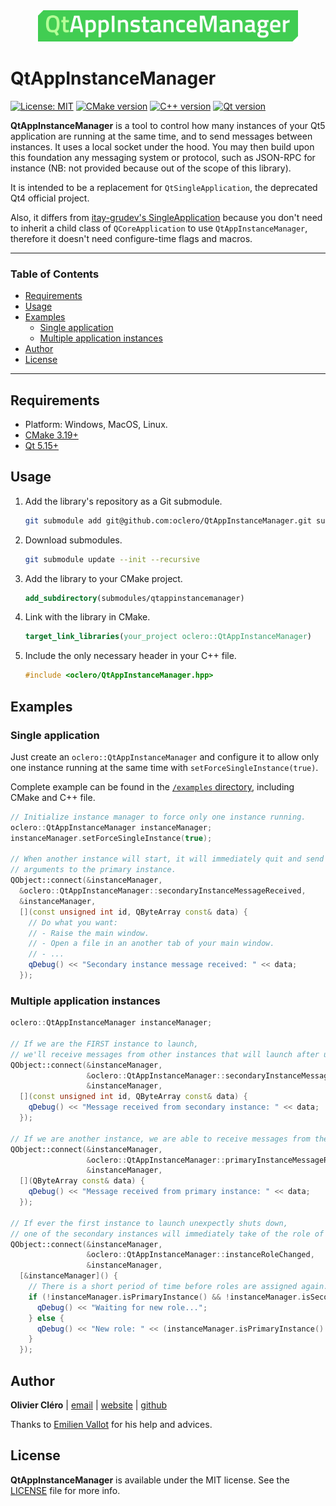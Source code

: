 <div align="center">
	<img height="50" src="logo.svg">
</div>

# QtAppInstanceManager

[![License: MIT](https://img.shields.io/badge/license-MIT-green)](https://mit-license.org/)
[![CMake version](https://img.shields.io/badge/CMake-3.19+-064F8C?logo=cmake)](https://www.qt.io)
[![C++ version](https://img.shields.io/badge/C++-17-00599C?logo=++)](https://www.qt.io)
[![Qt version](https://img.shields.io/badge/Qt-5.15.2+-41CD52?logo=qt)](https://www.qt.io)

**QtAppInstanceManager** is a tool to control how many instances of your Qt5 application are running at the same time, and to send messages between instances. It uses a local socket under the hood. You may then build upon this foundation any messaging system or protocol, such as JSON-RPC for instance (NB: not provided because out of the scope of this library).

It is intended to be a replacement for `QtSingleApplication`, the deprecated Qt4 official project.

Also, it differs from [itay-grudev's SingleApplication](https://github.com/itay-grudev/SingleApplication) because you don't need to inherit a child class of `QCoreApplication` to use `QtAppInstanceManager`, therefore it doesn't need configure-time flags and macros.

---

### Table of Contents

- [Requirements](#requirements)
- [Usage](#usage)
- [Examples](#examples)
  - [Single application](#single-application)
  - [Multiple application instances](#multiple-application-instances)
- [Author](#author)
- [License](#license)

---

## Requirements

- Platform: Windows, MacOS, Linux.
- [CMake 3.19+](https://cmake.org/download/)
- [Qt 5.15+](https://www.qt.io/download-qt-installer)

## Usage

1. Add the library's repository as a Git submodule.

   ```bash
   git submodule add git@github.com:oclero/QtAppInstanceManager.git submodules/qtappinstancemanager
   ```

2. Download submodules.

   ```bash
   git submodule update --init --recursive
   ```

3. Add the library to your CMake project.

   ```cmake
   add_subdirectory(submodules/qtappinstancemanager)
   ```

4. Link with the library in CMake.

   ```cmake
   target_link_libraries(your_project oclero::QtAppInstanceManager)
   ```

5. Include the only necessary header in your C++ file.

   ```c++
   #include <oclero/QtAppInstanceManager.hpp>
   ```

## Examples

### Single application

Just create an `oclero::QtAppInstanceManager` and configure it to allow only one instance running at the same time with `setForceSingleInstance(true)`.

Complete example can be found in the [`/examples` directory](examples/single), including CMake and C++ file.

```c++
// Initialize instance manager to force only one instance running.
oclero::QtAppInstanceManager instanceManager;
instanceManager.setForceSingleInstance(true);

// When another instance will start, it will immediately quit and send its
// arguments to the primary instance.
QObject::connect(&instanceManager,
  &oclero::QtAppInstanceManager::secondaryInstanceMessageReceived,
  &instanceManager,
  [](const unsigned int id, QByteArray const& data) {
    // Do what you want:
    // - Raise the main window.
    // - Open a file in an another tab of your main window.
    // - ...
    qDebug() << "Secondary instance message received: " << data;
  });
```

### Multiple application instances

```c++
oclero::QtAppInstanceManager instanceManager;

// If we are the FIRST instance to launch,
// we'll receive messages from other instances that will launch after us.
QObject::connect(&instanceManager,
                 &oclero::QtAppInstanceManager::secondaryInstanceMessageReceived,
                 &instanceManager,
  [](const unsigned int id, QByteArray const& data) {
    qDebug() << "Message received from secondary instance: " << data;
  });

// If we are another instance, we are able to receive messages from the primary one.
QObject::connect(&instanceManager,
                 &oclero::QtAppInstanceManager::primaryInstanceMessageReceived,
                 &instanceManager,
  [](QByteArray const& data) {
    qDebug() << "Message received from primary instance: " << data;
  });

// If ever the first instance to launch unexpectly shuts down,
// one of the secondary instances will immediately take of the role of the primary one.
QObject::connect(&instanceManager,
                 &oclero::QtAppInstanceManager::instanceRoleChanged,
                 &instanceManager,
  [&instanceManager]() {
    // There is a short period of time before roles are assigned again.
    if (!instanceManager.isPrimaryInstance() && !instanceManager.isSecondaryInstance()) {
      qDebug() << "Waiting for new role...";
    } else {
      qDebug() << "New role: " << (instanceManager.isPrimaryInstance() ? "Primary" : "Secondary");
    }
  });
```

## Author

**Olivier Cléro** | [email](mailto:oclero@pm.me) | [website](https://www.olivierclero.com) | [github](https://www.github.com/oclero)

Thanks to [Emilien Vallot](https://github.com/envt) for his help and advices.

## License

**QtAppInstanceManager** is available under the MIT license. See the [LICENSE](LICENSE) file for more info.
